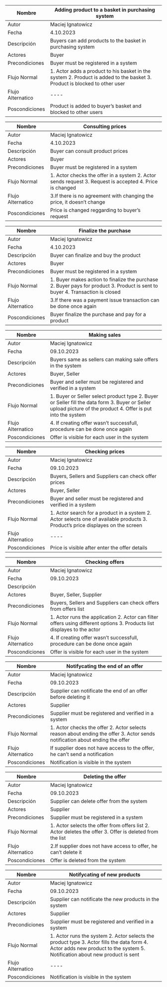 | Nombre            | Adding product to a basket in purchasing system                                                                                                                                                                                          |
|-------------------|------------------------------------------------------------------------------------------------------------------------------------------------------------------------------------------------------------------------------------------|
| Autor             | Maciej Ignatowicz                                                                                                                                                                                                                        |
| Fecha             | 4.10.2023                                                                                                                                                                                                                                |
| Descripción       | Buyers can add products to the basket in purchasing system                                                                                                                                                                               |
| Actores           | Buyer                                                                                                                                                                                                                                    |
| Precondiciones    | Buyer must be registered in a system                                                                                                                                                                                                     |
| Flujo Normal      | 1.	Actor adds a product to his basket in the system  2.	Product is added to the basket  3.	Product is blocked to other user                                                                                                           |
| Flujo Alternatico | ----                                                                                                                                                                                                                                     |
| Poscondiciones    | Product is added to buyer’s basket and blocked to other users                                                                                                                                                                            |


| Nombre            | Consulting prices                                                                                          |
|-------------------|------------------------------------------------------------------------------------------------------------|
| Autor             | Maciej Ignatowicz                                                                                          |
| Fecha             | 4.10.2023                                                                                                  |
| Descripción       | Buyer can consult product prices                                                                           |
| Actores           | Buyer                                                                                                      |
| Precondiciones    | Buyer must be registered in a system                                                                       |
| Flujo Normal      | 1.	Actor checks the offer in a system 2.	Actor sends request 3.	Request is accepted 4.	Price is changed |
| Flujo Alternatico | 3.If there is no agreement with changing the price, it doesn’t change                                      |
| Poscondiciones    | Price is changed reggarding to buyer’s request                                                             |


| Nombre            | Finalize the purchase                                                                                      |
|-------------------|------------------------------------------------------------------------------------------------------------|
| Autor             | Maciej Ignatowicz                                                                                          |
| Fecha             | 4.10.2023                                                                                                  |
| Descripción       | Buyer can finalize and buy the product                                                                     |
| Actores           | Buyer                                                                                                      |
| Precondiciones    | Buyer must be registered in a system                                                                       |
| Flujo Normal      | 1.	Buyer makes action to finalize the purchase 2.	Buyer pays for product 3.	Product is sent to buyer 4.	Transaction is closed                                                                                                                           | 
| Flujo Alternatico | 3.If there was a payment issue transaction can be done once again                                          |
| Poscondiciones    | Buyer finalize the purchase and pay for a product                                                          |

| Nombre            | Making sales                                                                                               |
|-------------------|------------------------------------------------------------------------------------------------------------|
| Autor             | Maciej Ignatowicz                                                                                          |
| Fecha             | 09.10.2023                                                                                                 |
| Descripción       | Buyers same as sellers can making sale offers in the system                                                |
| Actores           | Buyer, Seller                                                                                              |
| Precondiciones    | Buyer and seller must be registered and verified in a system                                               |
| Flujo Normal      | 1.	Buyer or Seller select product type 2.	Buyer or Seller fill the data form 3.	Buyer or Seller upload picture of the product 4.	Offer is put into the system                                                                                         |
| Flujo Alternatico | 4. If creating offer wasn’t successfull, procedure can be done once again                                  |
| Poscondiciones    | Offer is visible for each user in the system                                                               |


| Nombre            | Checking prices                                                                                            |
|-------------------|------------------------------------------------------------------------------------------------------------|
| Autor             | Maciej Ignatowicz                                                                                          |
| Fecha             | 09.10.2023                                                                                                 |
| Descripción       | Buyers, Sellers and Suppliers can check offer prices                                                       |
| Actores           | Buyer, Seller                                                                                              |
| Precondiciones    | Buyer and seller must be registered and verified in a system                                               |
| Flujo Normal      | 1.	Actor search for a product in a system 2.	Actor selects one of available products 3.	Product’s price displayes on the screen                                                                                                                           |
| Flujo Alternatico | ----                                  |
| Poscondiciones    | Price is visible after enter the offer details                                                             |


| Nombre            | Checking offers                                                                                            |
|-------------------|------------------------------------------------------------------------------------------------------------|
| Autor             | Maciej Ignatowicz                                                                                          |
| Fecha             | 09.10.2023                                                                                                 |
| Descripción       |                                                                                                            |
| Actores           | Buyer, Seller, Supplier                                                                                    |
| Precondiciones    | Buyers, Sellers and Suppliers can check offers from offers list                                            |
| Flujo Normal      | 1.	Actor runs the application 2.	Actor can filter offers using different options 3.	Products list displayes to the actor|
| Flujo Alternatico | 4. If creating offer wasn’t successfull, procedure can be done once again                                  |
| Poscondiciones    | Offer is visible for each user in the system                                                               |

| Nombre            | Notifycating the end of an offer                                                                           |
|-------------------|------------------------------------------------------------------------------------------------------------|
| Autor             | Maciej Ignatowicz                                                                                          |
| Fecha             | 09.10.2023                                                                                                 |
| Descripción       | Supplier can notificate the end of an offer before deleting it                                             |
| Actores           | Supplier                                                                                                   |
| Precondiciones    | Supplier must be registered and verified in a system                                                       |
| Flujo Normal      | 1.	Actor checks the offer 2.	Actor selects reason about ending the offer 3.	Actor sends notification about ending the offer                                                                                                                            |
| Flujo Alternatico | If supplier does not have access to the offer, he can’t send a notification                                |
| Poscondiciones    | Notification is visible in the system                                                                      |


| Nombre            | Deleting the offer                                                                                         |
|-------------------|------------------------------------------------------------------------------------------------------------|
| Autor             | Maciej Ignatowicz                                                                                          |
| Fecha             | 09.10.2023                                                                                                 |
| Descripción       | Supplier can delete offer from the system                                                                  |
| Actores           | Supplier                                                                                                   |
| Precondiciones    | Supplier must be registered in a system                                                                    |
| Flujo Normal      | 1.	Actor selects the offer from offers list 2.	Actor deletes the offer 3.	Offer is deleted from the list |
| Flujo Alternatico | 2.If supplier does not have access to offer, he can’t delete it                                            |
| Poscondiciones    | Offer is deleted from the system                                                                           |

| Nombre            | Notifycating of new products                                                                               |
|-------------------|------------------------------------------------------------------------------------------------------------|
| Autor             | Maciej Ignatowicz                                                                                          |
| Fecha             | 09.10.2023                                                                                                 |
| Descripción       | Supplier can notificate the new products in the system                                                     |
| Actores           | Supplier                                                                                                   |
| Precondiciones    | Supplier must be registered and verified in a system                                                       |
| Flujo Normal      | 1.	Actor runs the system 2.	Actor selects the product type 3.	Actor fills the data form 4.	Actor adds new product to the system 5.	Notification about new product is sent                                                                             |
| Flujo Alternatico | ----                                                                                                       |
| Poscondiciones    | Notification is visible in the system                                                                           |


